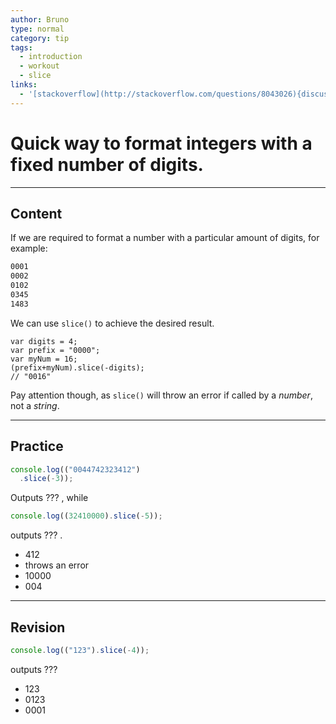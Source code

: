 ```yaml
---
author: Bruno
type: normal
category: tip
tags:
  - introduction
  - workout
  - slice
links:
  - '[stackoverflow](http://stackoverflow.com/questions/8043026){discussion}'
---
```


# Quick way to format integers with a fixed number of digits.


---

## Content

If we are required to format a number with a particular amount of digits, for example:

```html
0001
0002
0102
0345
1483
```

We can use `slice()` to achieve the desired result.

```plain-text
var digits = 4;
var prefix = "0000";
var myNum = 16;
(prefix+myNum).slice(-digits);
// "0016"
```

Pay attention though, as `slice()` will throw an error if called by a *number*, not a *string*.


---

## Practice

```javascript
console.log(("0044742323412")
  .slice(-3));
```

Outputs ??? , while

```javascript
console.log((32410000).slice(-5));
```

outputs ??? .

* 412
* throws an error
* 10000
* 004


---

## Revision

```javascript
console.log(("123").slice(-4));
```

 outputs ???

* 123
* 0123
* 0001
